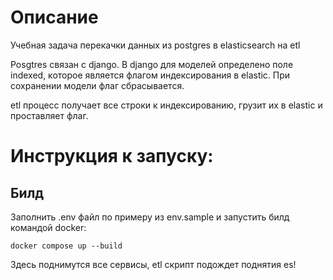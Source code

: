 # Описание

Учебная задача перекачки данных из postgres в elasticsearch на etl

Posgtres связан с django. В django для моделей определено поле indexed, которое является флагом индексирования в elastic.
При сохранении модели флаг сбрасывается.

etl процесс получает все строки к индексированию, грузит их в elastic и проставляет флаг. 

# Инструкция к запуску:

## Билд

Заполнить .env файл по примеру из env.sample и запустить билд командой docker: 

    docker compose up --build

Здесь поднимутся все сервисы, etl скрипт подождет поднятия es!
